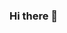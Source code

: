 ### Hi there 👋

<!--
**WalValle/WalValle** is a ✨ _special_ ✨ repository because its `README.md` (this file) appears on your GitHub profile.

Here are some ideas to get you started:

- 🔭 Actualmente estoy Irsa Inversiones y Representaciones S.A como supervisor de operaciones/mantenimiento.
- 🌱 Me encuentro en el ultimo año de ing industrial en la UTN y realizando cursos de codo a codo full stack python , excel y power bi.
- 👯 I’m looking to collaborate on ...
- 🤔 I’m looking for help with ...
- 💬 Ask me about ...
- 📫 How to reach me: ...
- 😄 Pronouns: ...
- ⚡ Linkedin {https://www.linkedin.com/in/walter-valle-b3a99b83/}
-->
